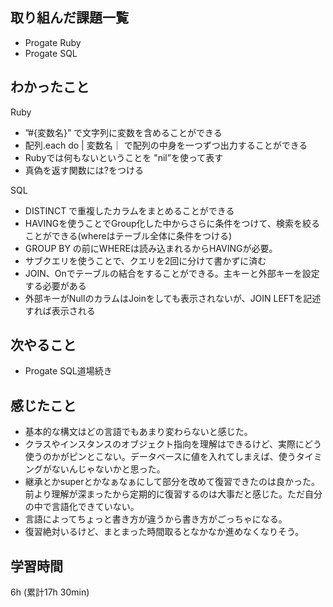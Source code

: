 ## 取り組んだ課題一覧

- Progate Ruby
- Progate SQL


## わかったこと
	
Ruby
- ”#{変数名}” で文字列に変数を含めることができる
- 配列.each do | 変数名｜ で配列の中身を一つずつ出力することができる
- Rubyでは何もないということを "nil”を使って表す
- 真偽を返す関数には?をつける

SQL 
- DISTINCT で重複したカラムをまとめることができる
- HAVINGを使うことでGroup化した中からさらに条件をつけて、検索を絞ることができる(whereはテーブル全体に条件をつける)　
- GROUP BY の前にWHEREは読み込まれるからHAVINGが必要。
- サブクエリを使うことで、クエリを2回に分けて書かずに済む
- JOIN、Onでテーブルの結合をすることができる。主キーと外部キーを設定する必要がある
- 外部キーがNullのカラムはJoinをしても表示されないが、JOIN LEFTを記述すれば表示される


## 次やること
  	
- Progate  SQL道場続き

## 感じたこと
- 基本的な構文はどの言語でもあまり変わらないと感じた。
- クラスやインスタンスのオブジェクト指向を理解はできるけど、実際にどう使うのかがピンとこない。データベースに値を入れてしまえば、使うタイミングがないんじゃないかと思った。
- 継承とかsuperとかなぁなぁにして部分を改めて復習できたのは良かった。前より理解が深まったから定期的に復習するのは大事だと感じた。ただ自分の中で言語化できていない。
- 言語によってちょっと書き方が違うから書き方がごっちゃになる。
- 復習絶対いるけど、まとまった時間取るとなかなか進めなくなりそう。
　
## 学習時間 
6h (累計17h 30min)
